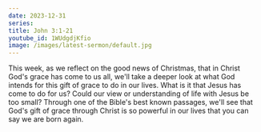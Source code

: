 ```yaml
---
date: 2023-12-31
series:
title: John 3:1-21
youtube_id: 1WUdgdjKfio
image: /images/latest-sermon/default.jpg
---
```

This week, as we reflect on the good news of Christmas, that in Christ God's grace has come to us all, we'll take a deeper look at what God intends for this gift of grace to do in our lives. What is it that Jesus has come to do for us? Could our view or understanding of life with Jesus be too small? Through one of the Bible's best known passages, we'll see that God's gift of grace through Christ is so powerful in our lives that you can say we are born again.
